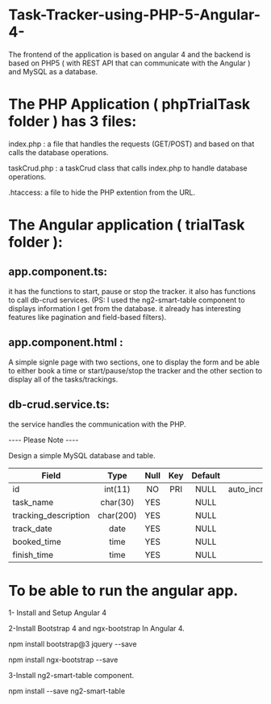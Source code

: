 # Task-Tracker-using-PHP-5-Angular-4-

The frontend of the application is based on angular 4  and the backend is based on PHP5 ( with REST API that can communicate with the Angular ) and MySQL as a database.



# The PHP Application ( phpTrialTask folder ) has 3 files:  

index.php : a file that handles the requests (GET/POST) and based on that calls the database operations.

taskCrud.php : a taskCrud class that calls index.php to handle database operations.

 .htaccess: a file to hide the PHP extention from the URL. 
 
 
 
 # The Angular application ( trialTask folder ): 
 
## app.component.ts:

it has the functions to start, pause or stop the tracker.
it also has functions to call db-crud services.
(PS: I used the ng2-smart-table component to displays information I get from the database. it already has interesting features like pagination and field-based filters).

## app.component.html : 

A simple signle page with two sections, one to display the form and be able to either book a time or start/pause/stop the tracker and the other section to display all of the tasks/trackings.

## db-crud.service.ts:
the service handles the communication with the PHP.



 ---- Please Note ----
 
Design a simple MySQL database and table.




| Field                | Type      | Null   | Key   | Default   | Extra          |
| -------------------- |:---------:|:------:|:-----:|:---------:|--------------: |
| id                   | int(11)   | NO     | PRI   | NULL      | auto_increment |
| task_name            | char(30)  | YES    |       | NULL      |                |
| tracking_description | char(200) | YES    |       | NULL      |                |
| track_date           | date      | YES    |       | NULL      |                |
| booked_time          | time      | YES    |       | NULL      |                |
| finish_time          | time      | YES    |       | NULL      |                |





# To be able to run the angular app.

1- Install and Setup Angular 4 

2-Install Bootstrap 4 and ngx-bootstrap In Angular 4.

npm install bootstrap@3 jquery --save 

npm install ngx-bootstrap --save  

3-Install ng2-smart-table component.

npm install --save ng2-smart-table


